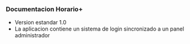 ### Documentacion Horario+
- Version estandar 1.0
-   La aplicacion contiene un sistema de login sincronizado a un panel administrador
